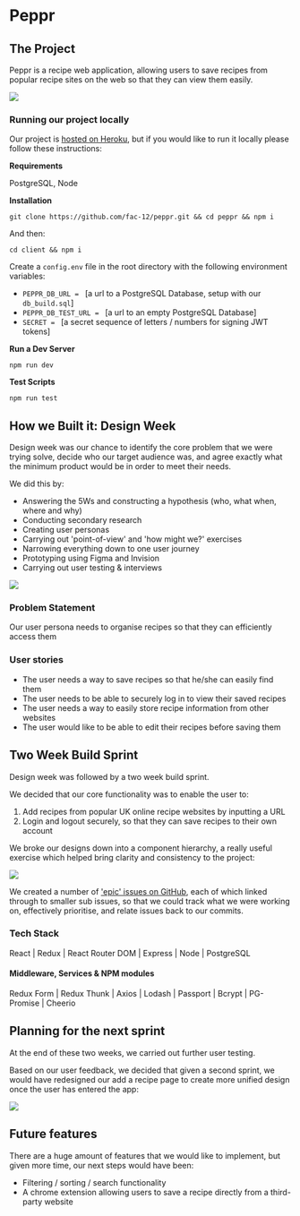 # Peppr

## The Project
Peppr is a recipe web application, allowing users to save recipes from popular recipe sites on the web so that they can view them easily.

![](https://i.imgur.com/pgZbfEP.gif)

### Running our project locally
Our project is [hosted on Heroku](https://peppr.herokuapp.com/recipes), but if you would like to run it locally please follow these instructions:

**Requirements**

PostgreSQL, Node

**Installation**
```
git clone https://github.com/fac-12/peppr.git && cd peppr && npm i
```

And then:
```
cd client && npm i
```
Create a `config.env` file in the root directory with the following environment variables:
- `PEPPR_DB_URL = ` [a url to a PostgreSQL Database, setup with our `db_build.sql`]
- `PEPPR_DB_TEST_URL = ` [a url to an empty PostgreSQL Database]
- `SECRET = ` [a secret sequence of letters / numbers for signing JWT tokens]

**Run a Dev Server**

```
npm run dev
```


**Test Scripts**
```
npm run test
```

## How we Built it: Design Week

Design week was our chance to identify the core problem that we were trying solve, decide who our target audience was, and agree exactly what the minimum product would be in order to meet their needs.

We did this by: 
* Answering the 5Ws and constructing a hypothesis (who, what when, where and why)
* Conducting secondary research
* Creating user personas
* Carrying out 'point-of-view' and 'how might we?' exercises
* Narrowing everything down to one user journey
* Prototyping using Figma and Invision
* Carrying out user testing & interviews


![](https://i.imgur.com/VQqUTLu.jpg)

### Problem Statement
Our user persona needs to organise recipes so that they can efficiently access them

### User stories
* The user needs a way to save recipes so that he/she can easily find them
* The user needs to be able to securely log in to view their saved recipes
* The user needs a way to easily store recipe information from other websites
* The user would like to be able to edit their recipes before saving them


## Two Week Build Sprint

Design week was followed by a two week build sprint.

We decided that our core functionality was to enable the user to:

1. Add recipes from popular UK online recipe websites by inputting a URL
2. Login and logout securely, so that they can save recipes to their own account

We broke our designs down into a component hierarchy, a really useful exercise which helped bring clarity and consistency to the project:

![](https://i.imgur.com/mEUEnuK.jpg)


We created a number of ['epic' issues on GitHub](https://github.com/fac-12/peppr/labels/epic), each of which linked through to smaller sub issues, so that we could track what we were working on, effectively prioritise, and relate issues back to our commits.

### Tech Stack
React | Redux | React Router DOM | Express
 | Node | PostgreSQL

#### Middleware, Services & NPM modules
Redux Form | Redux Thunk | Axios | Lodash | Passport | Bcrypt | PG-Promise | Cheerio


## Planning for the next sprint

At the end of these two weeks, we carried out further user testing. 

Based on our user feedback, we decided that given a second sprint, we would have redesigned our add a recipe page to create more unified design once the user has entered the app:

![](https://i.imgur.com/DVLyYe9.jpg)

## Future features
There are a huge amount of features that we would like to implement, but given more time, our next steps would have been:
* Filtering / sorting / search functionality
* A chrome extension allowing users to save a recipe directly from a third-party website



